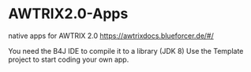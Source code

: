 # AWTRIX2.0-Apps
native apps for AWTRIX 2.0
https://awtrixdocs.blueforcer.de/#/


You need the B4J IDE to compile it to a library (JDK 8)
Use the Template project to start coding your own app.

